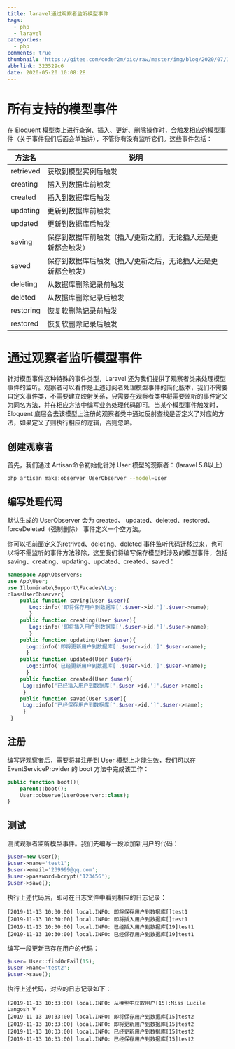 ```yaml
---
title: laravel通过观察者监听模型事件
tags:
  - php
  - laravel
categories:
  - php
comments: true
thumbnail: 'https://gitee.com/coder2m/pic/raw/master/img/blog/2020/07/16/20200716100937.png'
abbrlink: 323529c6
date: 2020-05-20 10:08:28
---
```


# 所有支持的模型事件

在 Eloquent 模型类上进行查询、插入、更新、删除操作时，会触发相应的模型事件（关于事件我们后面会单独讲），不管你有没有监听它们。这些事件包括：

|  方法名   | 说明  |
|  ----  | ----  |
| retrieved  | 获取到模型实例后触发 |
| creating  | 插入到数据库前触发 |
|created |插入到数据库后触发|
|updating |更新到数据库前触发|
|updated |更新到数据库后触发|
|saving |保存到数据库前触发（插入/更新之前，无论插入还是更新都会触发）|
|saved |保存到数据库后触发（插入/更新之后，无论插入还是更新都会触发）|
|deleting |从数据库删除记录前触发|
|deleted |从数据库删除记录后触发|
|restoring |恢复软删除记录前触发|
|restored |恢复软删除记录后触发|

# 通过观察者监听模型事件

针对模型事件这种特殊的事件类型，Laravel 还为我们提供了观察者类来处理模型事件的监听。观察者可以看作是上述订阅者处理模型事件的简化版本，我们不需要自定义事件类，不需要建立映射关系，只需要在观察者类中将需要监听的事件定义为同名方法，并在相应方法中编写业务处理代码即可。当某个模型事件触发时，Eloquent 底层会去该模型上注册的观察者类中通过反射查找是否定义了对应的方法，如果定义了则执行相应的逻辑，否则忽略。

## 创建观察者

首先，我们通过 Artisan命令初始化针对 User 模型的观察者：（laravel 5.8以上）

```sh
php artisan make:observer UserObserver --model=User

```

## 编写处理代码

默认生成的 UserObserver 会为 created、 updated、deleted、restored、forceDeleted（强制删除） 事件定义一个空方法。

你可以把前面定义的retrived、deleting、deleted 事件监听代码迁移过来，也可以将不需监听的事件方法移除，这里我们将编写保存模型时涉及的模型事件，包括 saving、creating、updating、updated、created、saved：

```php
namespace App\Observers; 
use App\User;
use Illuminate\Support\Facades\Log;
classUserObserver{ 
    public function saving(User $user){
       Log::info('即将保存用户到数据库['.$user->id.']'.$user->name);
       }
    public function creating(User $user){
       Log::info('即将插入用户到数据库['.$user->id.']'.$user->name);
       }
    public function updating(User $user){
      Log::info('即将更新用户到数据库['.$user->id.']'.$user->name);
      }
    public function updated(User $user){
      Log::info('已经更新用户到数据库['.$user->id.']'.$user->name);
      }
    public function created(User $user){
     Log::info('已经插入用户到数据库['.$user->id.']'.$user->name);
     }
    public function saved(User $user){
     Log::info('已经保存用户到数据库['.$user->id.']'.$user->name);
     }
 }

```

## 注册

编写好观察者后，需要将其注册到 User 模型上才能生效，我们可以在 EventServiceProvider 的 boot 方法中完成该工作：

```php
public function boot(){ 
    parent::boot();    
    User::observe(UserObserver::class);
}

```

## 测试

测试观察者监听模型事件。我们先编写一段添加新用户的代码：

```php
$user=new User();
$user->name='test1';
$user->email='239999@qq.com';
$user->password=bcrypt('123456');
$user->save();

```

执行上述代码后，即可在日志文件中看到相应的日志记录：

```log
[2019-11-13 10:30:00] local.INFO: 即将保存用户到数据库[]test1  
[2019-11-13 10:30:00] local.INFO: 即将插入用户到数据库[]test1  
[2019-11-13 10:30:00] local.INFO: 已经插入用户到数据库[19]test1  
[2019-11-13 10:30:00] local.INFO: 已经保存用户到数据库[19]test1  

```

编写一段更新已存在用户的代码：

```php
$user= User::findOrFail(15);
$user->name='test2';
$user->save();

```

执行上述代码，对应的日志记录如下：

```log
[2019-11-13 10:33:00] local.INFO: 从模型中获取用户[15]:Miss Lucile Langosh V  
[2019-11-13 10:33:00] local.INFO: 即将保存用户到数据库[15]test2 
[2019-11-13 10:33:00] local.INFO: 即将更新用户到数据库[15]test2  
[2019-11-13 10:33:00] local.INFO: 已经更新用户到数据库[15]test2 
[2019-11-13 10:33:00] local.INFO: 已经保存用户到数据库[15]test2

```
